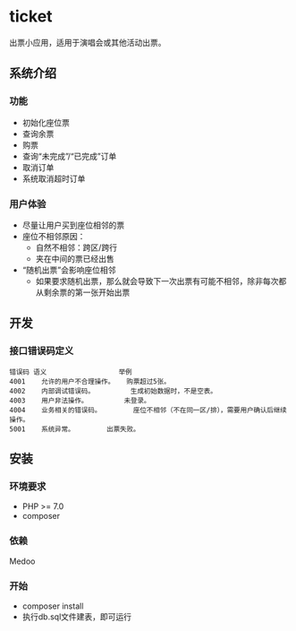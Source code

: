 # ticket
出票小应用，适用于演唱会或其他活动出票。


## 系统介绍
### 功能
- 初始化座位票
- 查询余票
- 购票
- 查询“未完成”/“已完成”订单
- 取消订单
- 系统取消超时订单
### 用户体验
- 尽量让用户买到座位相邻的票
- 座位不相邻原因：
    - 自然不相邻：跨区/跨行
    - 夹在中间的票已经出售
- “随机出票”会影响座位相邻
    - 如果要求随机出票，那么就会导致下一次出票有可能不相邻，除非每次都从剩余票的第一张开始出票

## 开发
### 接口错误码定义
    错误码	语义                  举例
    4001	允许的用户不合理操作。   购票超过5张。
    4002	内部调试错误码。	     生成初始数据时，不是空表。
    4003	用户非法操作。         未登录。
    4004	业务相关的错误码。	     座位不相邻（不在同一区/排），需要用户确认后继续操作。
    5001	系统异常。	     出票失败。
    
## 安装
### 环境要求
- PHP >= 7.0
- composer
### 依赖
Medoo
### 开始
- composer install
- 执行db.sql文件建表，即可运行